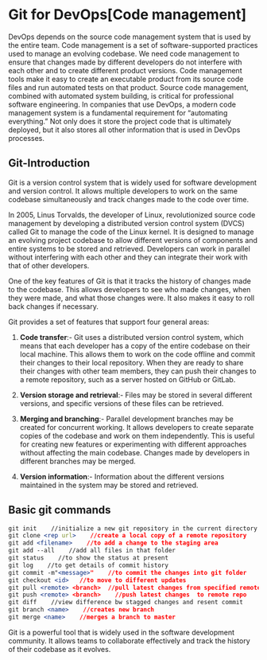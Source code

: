 # Git  for DevOps[Code management]

DevOps depends on the source code management system that is used by the entire team. Code management is a set of software-supported practices used to manage an evolving codebase. We need code management to ensure that changes made by different developers do not interfere with each other and to create different product versions. Code management tools make it easy to create an executable product from its source code files and run automated tests on that product. Source code management, combined with automated system building, is critical for professional software engineering. In companies that use DevOps, a modern code management system is a fundamental requirement for “automating everything.” Not only does it store the project code that is ultimately deployed, but it also stores all other information that is used in DevOps processes.

## Git-Introduction

Git is a version control system that is widely used for software development and version control. It allows multiple developers to work on the same codebase simultaneously and track changes made to the code over time.

In 2005, Linus Torvalds, the developer of Linux, revolutionized source code management by developing a distributed version control system (DVCS) called Git to manage the code of the Linux kernel. It is designed to manage an evolving project codebase to allow different versions of components and entire systems to be stored and retrieved. Developers can work in parallel without interfering with each other and they can integrate their work with that of other developers.

One of the key features of Git is that it tracks the history of changes made to the codebase. This allows developers to see who made changes, when they were made, and what those changes were. It also makes it easy to roll back changes if necessary.

Git provides a set of features that support four general areas:

1. **Code transfer**:- Git uses a distributed version control system, which means that each developer has a copy of the entire codebase on their local machine. This allows them to work on the code offline and commit their changes to their local repository. When they are ready to share their changes with other team members, they can push their changes to a remote repository, such as a server hosted on GitHub or GitLab.
    
2. **Version storage and retrieval**:- Files may be stored in several different versions, and specific versions of these files can be retrieved.
    
3. **Merging and branching**:- Parallel development branches may be created for concurrent working. It allows developers to create separate copies of the codebase and work on them independently. This is useful for creating new features or experimenting with different approaches without affecting the main codebase. Changes made by developers in different branches may be merged.
    
4. **Version information**:- Information about the different versions maintained in the system may be stored and retrieved.
    

## **Basic git commands**

```apache
git init    //initialize a new git repository in the current directory
git clone <rep url>    //create a local copy of a remote repository
git add <filename>    //to add a change to the staging area
git add --all    //add all files in that folder
git status    //to show the status at present
git log    //to get details of commit history
git commit -m"<message>"    //to commit the changes into git folder
git checkout <id>   //to move to different updates
git pull <remote> <branch>  //pull latest changes from specified remote                                      repository and merge them into current branch
git push <remote> <branch>    //push latest changes  to remote repo
git diff    //view difference bw stagged changes and resent commit
git branch <name>    //creates new branch
git merge <name>    //merges a branch to master
```

Git is a powerful tool that is widely used in the software development community. It allows teams to collaborate effectively and track the history of their codebase as it evolves.